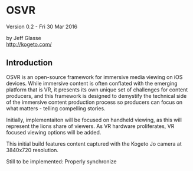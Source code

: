 OSVR
========

Version 0.2 - Fri 30 Mar 2016

by Jeff Glasse  
<http://kogeto.com/>


Introduction
------------

OSVR is an open-source framework for immersive media viewing  on iOS devices. While
immersive content is often conflated with the emerging platform that is VR, it presents
its own unique set of challenges for content producers, and this framework is designed to
demystify the technical side of the immersive content production process so producers can
focus on what matters - telling compelling stories. 

Initially, implementaiton will be focused on handheld viewing, as this will represent the
lions share of viewers. As VR hardware proliferates, VR focused viewing options will be
added. 

This initial build features content captured with the Kogeto Jo camera at 3840x720
resolution. 

Still to be implemented:
Properly synchronize
